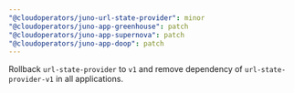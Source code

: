 ```yaml
---
"@cloudoperators/juno-url-state-provider": minor
"@cloudoperators/juno-app-greenhouse": patch
"@cloudoperators/juno-app-supernova": patch
"@cloudoperators/juno-app-doop": patch
---
```


Rollback `url-state-provider` to `v1` and remove dependency of `url-state-provider-v1` in all applications.
